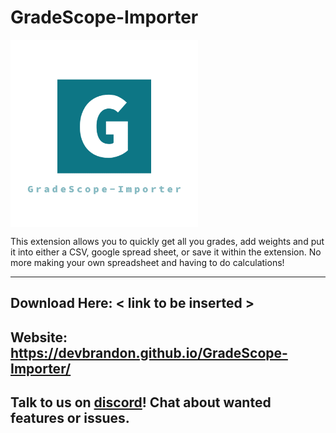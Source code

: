 # GradeScope-Importer
<img align="center" src="https://github.com/DevBrandon/GradeScope-Importer/blob/master/src/icons/logo.png" width="300"/>

This extension allows you to quickly get all you grades, add weights and put it into either a CSV, google spread sheet, or save it within the extension. No more making your own spreadsheet and having to do calculations!
****
## Download Here: < link to be inserted >

## Website: https://devbrandon.github.io/GradeScope-Importer/

## Talk to us on [discord](https://discord.gg/r2bcHVG)! Chat about wanted features or issues.
